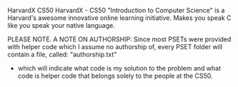 HarvardX CS50
HarvardX -  CS50 "Introduction to Computer Science" is a Harvard's awesome innovative 
online learning initiative. Makes you speak C like you speak your native language.

PLEASE NOTE. A NOTE ON AUTHORSHIP:
Since most PSETs were provided with helper code which I assume no authorship of, every
PSET folder will contain a file, called:
  "authorship.txt"
- which will indicate what code is my solution to the problem and what code is helper
code that belongs solely to the people at the CS50.
